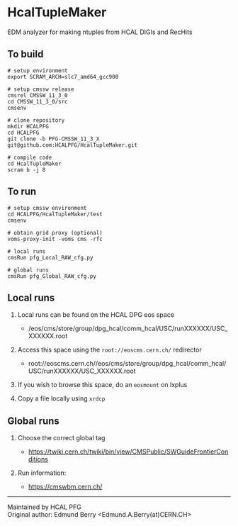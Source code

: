 # HcalTupleMaker
EDM analyzer for making ntuples from HCAL DIGIs and RecHits

## To build
```
# setup environment  
export SCRAM_ARCH=slc7_amd64_gcc900

# setup cmssw release  
cmsrel CMSSW_11_3_0
cd CMSSW_11_3_0/src
cmsenv    

# clone repository  
mkdir HCALPFG  
cd HCALPFG  
git clone -b PFG-CMSSW_11_3_X  git@github.com:HCALPFG/HcalTupleMaker.git

# compile code  
cd HcalTupleMaker  
scram b -j 8
```

## To run
```
# setup cmssw environment  
cd HCALPFG/HcalTupleMaker/test  
cmsenv  

# obtain grid proxy (optional)  
voms-proxy-init -voms cms -rfc  

# local runs  
cmsRun pfg_Local_RAW_cfg.py

# global runs  
cmsRun pfg_Global_RAW_cfg.py
```

## Local runs

1. Local runs can be found on the HCAL DPG eos space  
    * /eos/cms/store/group/dpg_hcal/comm_hcal/USC/runXXXXXX/USC_XXXXXX.root

2. Access this space using the `root://eoscms.cern.ch/` redirector  
    * root://eoscms.cern.ch//eos/cms/store/group/dpg_hcal/comm_hcal/USC/runXXXXXX/USC_XXXXXX.root

3. If you wish to browse this space, do an `eosmount` on lxplus

4. Copy a file locally using `xrdcp`

## Global runs

1. Choose the correct global tag  
    * https://twiki.cern.ch/twiki/bin/view/CMSPublic/SWGuideFrontierConditions

2. Run information:  
    * https://cmswbm.cern.ch/

---------------
Maintained by HCAL PFG  
Original author: Edmund Berry <Edmund.A.Berry(at)CERN.CH>
